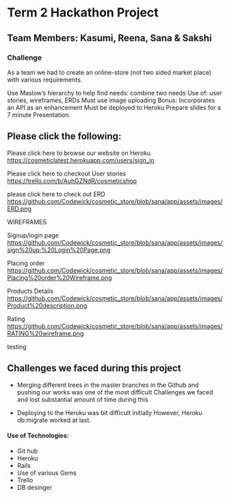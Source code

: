 # Term 2 Hackathon Project




## Team Members: Kasumi, Reena, Sana & Sakshi

### Challenge

As a team we had to create an online-store (not two sided market place) with various requirements.

Use Maslow’s hierarchy to help find needs: combine two needs
Use of: user stories, wireframes, ERDs
Must use image uploading
Bonus: Incorporates an API as an enhancement
Must be deployed to Heroku
Prepare slides for a 7 minute Presentation.

## Please click the following:

Please click here to browse our website on Heroku https://cosmeticlatest.herokuapp.com/users/sign_in

Please click here to checkout User stories https://trello.com/b/AuhGZNdR/cosmeticshop

please click here to check out ERD https://github.com/Codewick/cosmetic_store/blob/sana/app/assets/images/ERD.png

WIREFRAMES

Signup/login page https://github.com/Codewick/cosmetic_store/blob/sana/app/assets/images/sign%20up:%20Login%20Page.png

Placing order
https://github.com/Codewick/cosmetic_store/blob/sana/app/assets/images/Placing%20order%20Wireframe.png

Products Details https://github.com/Codewick/cosmetic_store/blob/sana/app/assets/images/Product%20description.png

Rating
https://github.com/Codewick/cosmetic_store/blob/sana/app/assets/images/RATING%20wireframe.png

testing





## Challenges we faced during this project

* Merging different trees in the master branches in the Github and pushing our works was one of the most difficult Challenges
we faced and lost substantial amount of time during this.

* Deploying to the Heroku was bit difficult initially However,
 Heroku db:migrate worked at last.

 #### Use of Technologies:

 * Git hub
 * Heroku
 * Rails
 * Use of various Gems
 * Trello
 * DB desinger
